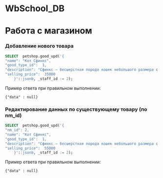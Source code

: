 # WbSchool_DB



# Работа с магазином

### Добавление нового товара
```sql
SELECT  petshop.good_upd('{
"name": "Кот Сфинкс",
"good_type_id":  1,
"description": "Сфинкс – бесшерстная порода кошек небольшого размера с бархатной кожей. Вес - 5 кг, рост - 50 см.",
"selling_price":  35000
    }'::jsonb, _staff_id := 2);
```

Пример ответа при правильном выполнении:
```jsonb
{"data" : null}
```
### Редактирование данных по существующему товару (по nm_id)
```sql
SELECT  petshop.good_upd('{
"nm_id": 2,
"name": "Кот Сфинкс",
"good_type_id":  1,
"description": "Сфинкс – бесшерстная порода кошек небольшого размера с бархатной кожей. Вес - 5 кг, рост - 50 см.",
"selling_price":  55000
    }'::jsonb, _staff_id := 2);
```

Пример ответа при правильном выполнении:
```jsonb
{"data" : null}
```
